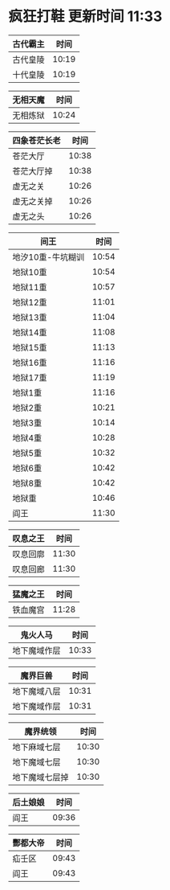 # 疯狂打鞋 更新时间 11:33

| 古代霸主   | 时间    |
|--------|-------|
| 古代皇陵 | 10:19 |
| 十代皇陵 | 10:19 |

| 无相天魔   | 时间    |
|--------|-------|
| 无相炼狱 | 10:24 |

| 四象苍茫长老   | 时间    |
|--------|-------|
| 苍茫大厅 | 10:38 |
| 苍茫大厅掉 | 10:38 |
| 虚无之关 | 10:26 |
| 虚无之关掉 | 10:26 |
| 虚无之头 | 10:26 |

| 间王   | 时间    |
|--------|-------|
| 地汐10重-牛坑糊训 | 10:54 |
| 地狱10重 | 10:54 |
| 地狱11重 | 10:57 |
| 地狱12重 | 11:01 |
| 地狱13重 | 11:04 |
| 地狱14重 | 11:08 |
| 地狱15重 | 11:13 |
| 地狱16重 | 11:16 |
| 地狱17重 | 11:19 |
| 地狱1重 | 11:16 |
| 地狱2重 | 10:21 |
| 地狱3重 | 10:14 |
| 地狱4重 | 10:28 |
| 地狱5重 | 10:32 |
| 地狱6重 | 10:42 |
| 地狱8重 | 10:42 |
| 地狱重 | 10:46 |
| 阎王 | 11:30 |

| 叹息之王   | 时间    |
|--------|-------|
| 叹息回廓 | 11:30 |
| 叹息回廊 | 11:30 |

| 猛魔之王   | 时间    |
|--------|-------|
| 铁血魔宫 | 11:28 |

| 鬼火人马   | 时间    |
|--------|-------|
| 地下魔域作层 | 10:33 |

| 魔界巨兽   | 时间    |
|--------|-------|
| 地下魔域八层 | 10:31 |
| 地下魔域作层 | 10:31 |

| 魔界统领   | 时间    |
|--------|-------|
| 地下麻域七层 | 10:30 |
| 地下魔域七层 | 10:30 |
| 地下魔域七层掉 | 10:30 |

| 后土娘娘   | 时间    |
|--------|-------|
| 阎王 | 09:36 |

| 酆都大帝   | 时间    |
|--------|-------|
| 疝壬区 | 09:43 |
| 阎王 | 09:43 |
